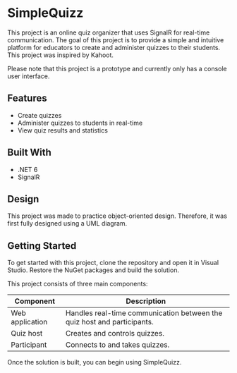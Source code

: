 # SimpleQuizz

This project is an online quiz organizer that uses SignalR for real-time communication. The goal of this project is to provide a simple and intuitive platform for educators to create and administer quizzes to their students. This project was inspired by Kahoot.

Please note that this project is a prototype and currently only has a console user interface.

## Features

*   Create quizzes
*   Administer quizzes to students in real-time
*   View quiz results and statistics

## Built With

*   .NET 6
*   SignalR

## Design

This project was made to practice object-oriented design. Therefore, it was first fully designed using a UML diagram.

## Getting Started

To get started with this project, clone the repository and open it in Visual Studio. Restore the NuGet packages and build the solution.

This project consists of three main components:

<table>

<thead>

<tr>

<th>Component</th>

<th>Description</th>

</tr>

</thead>

<tbody>

<tr>

<td>Web application</td>

<td>Handles real-time communication between the quiz host and participants.</td>

</tr>

<tr>

<td>Quiz host</td>

<td>Creates and controls quizzes.</td>

</tr>

<tr>

<td>Participant</td>

<td>Connects to and takes quizzes.</td>

</tr>

</tbody>

</table>

Once the solution is built, you can begin using SimpleQuizz.
